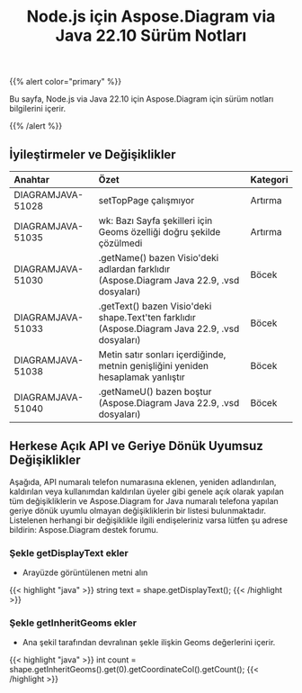 ﻿---
title: Node.js için Aspose.Diagram via Java 22.10 Sürüm Notları
type: docs
weight: 18
url: /tr/nodejsjava/aspose-diagram-for-node-js-via-java-22-10-release-notes/
---
{{% alert color="primary" %}}

Bu sayfa, Node.js via Java 22.10 için Aspose.Diagram için sürüm notları bilgilerini içerir.

{{% /alert %}}
## **İyileştirmeler ve Değişiklikler**  ##

|**Anahtar**|**Özet**|**Kategori**|
|:- |:- |:- |
|DIAGRAMJAVA-51028|setTopPage çalışmıyor|Artırma|
|DIAGRAMJAVA-51035|wk: Bazı Sayfa şekilleri için Geoms özelliği doğru şekilde çözülmedi|Artırma|
|DIAGRAMJAVA-51030|.getName() bazen Visio'deki adlardan farklıdır (Aspose.Diagram Java 22.9, .vsd dosyaları)|Böcek|
|DIAGRAMJAVA-51033|.getText() bazen Visio'deki shape.Text'ten farklıdır (Aspose.Diagram Java 22.9, .vsd dosyaları)|Böcek|
|DIAGRAMJAVA-51038|Metin satır sonları içerdiğinde, metnin genişliğini yeniden hesaplamak yanlıştır|Böcek|
|DIAGRAMJAVA-51040|.getNameU() bazen boştur (Aspose.Diagram Java 22.9, .vsd dosyaları)|Böcek|

## **Herkese Açık API ve Geriye Dönük Uyumsuz Değişiklikler**
Aşağıda, API numaralı telefon numarasına eklenen, yeniden adlandırılan, kaldırılan veya kullanımdan kaldırılan üyeler gibi genele açık olarak yapılan tüm değişikliklerin ve Aspose.Diagram for Java numaralı telefona yapılan geriye dönük uyumlu olmayan değişikliklerin bir listesi bulunmaktadır. Listelenen herhangi bir değişiklikle ilgili endişeleriniz varsa lütfen şu adrese bildirin: Aspose.Diagram destek forumu.

### **Şekle getDisplayText ekler**
- Arayüzde görüntülenen metni alın

{{< highlight "java" >}}
string text = shape.getDisplayText();
{{< /highlight >}}

### **Şekle getInheritGeoms ekler**
- Ana şekil tarafından devralınan şekle ilişkin Geoms değerlerini içerir.

{{< highlight "java" >}}
int count = shape.getInheritGeoms().get(0).getCoordinateCol().getCount();
{{< /highlight >}}